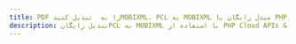 ---title: PDF را به  تبدیل کنیدMOBIXML، PCL به MOBIXML مبدل رایگان یا PHP SDKdescription: تبدیل رایگانPCL به MOBIXML با استفاده از PHP Cloud APIs & SDK همچنین اسناد PDF را در Cloud ایجاد، ویرایش و رندر کنید.---